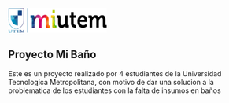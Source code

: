 <img src="/Imagenes/logo_black_utem.png" height="50" width="200" background="#e8e8e8" padding="2px">

## Proyecto Mi Baño ##

Este es un proyecto realizado por 4 estudiantes de la Universidad Tecnologica Metropolitana, 
con motivo de dar una solucion a la problematica de los estudiantes con la falta de insumos en baños
 
